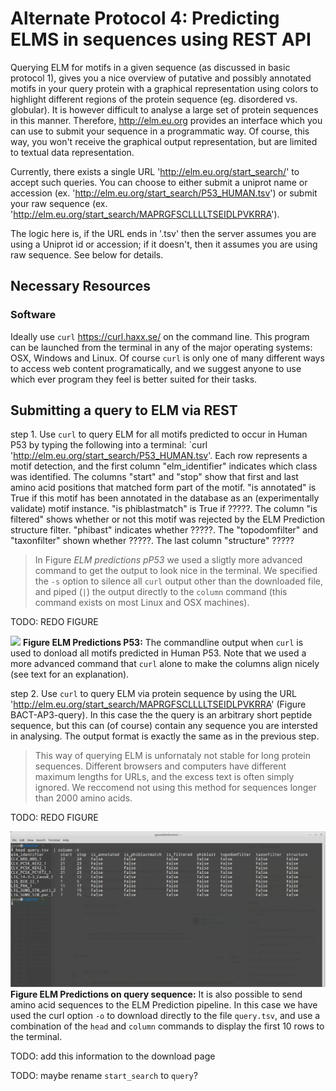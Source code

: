 # Alternate Protocol 4: Predicting ELMS in sequences using REST API

Querying ELM for motifs in a given sequence (as discussed in basic protocol 1),
gives you a nice overview of putative and possibly annotated motifs in your
query protein with a graphical representation using colors to highlight
different regions of the protein sequence (eg. disordered vs. globular).
It is however difficult to analyse a large set of protein sequences in this
manner. Therefore, http://elm.eu.org provides an interface which you can use to
submit your sequence in a programmatic way. Of course, this way, you won't
receive the graphical output representation, but are limited to textual data
representation.

Currently, there exists a single URL 'http://elm.eu.org/start_search/' to
accept such queries. You can choose to either submit a uniprot name or accession
(ex. 'http://elm.eu.org/start_search/P53_HUMAN.tsv') or submit your raw
sequence (ex. 'http://elm.eu.org/start_search/MAPRGFSCLLLLTSEIDLPVKRRA').

The logic here is, if the URL ends in '.tsv' then the server assumes you
are using a Uniprot id or accession; if it doesn't, then it assumes you are
using raw sequence. See below for details.

## Necessary Resources

### Software

Ideally use `curl` https://curl.haxx.se/ on the command line. This program can
be launched from the terminal in any of the major operating systems: OSX,
Windows and Linux. Of course `curl` is only one of many different ways to
access web content programatically, and we suggest anyone to use which ever
program they feel is better suited for their tasks.

## Submitting a query to ELM via REST

step 1. Use `curl` to query ELM for all motifs predicted to occur in Human P53
by typing the following into a terminal: `curl
'http://elm.eu.org/start_search/P53_HUMAN.tsv'. Each row represents a motif
detection, and the first column "elm_identifier" indicates which class was
identified. The columns "start" and "stop" show that first and last amino acid
positions that matched form part of the motif. "is annotated" is True if this
motif has been annotated in the database as an (experimentally validate) motif
instance. "is phiblastmatch" is True if ?????. The column "is filtered" shows
whether or not this motif was rejected by the ELM Prediction structure filter.
"phibast" indicates whether ?????. The "topodomfilter" and "taxonfilter" shown
whether ?????. The last column "structure" ?????

> In Figure *ELM predictions pP53* we used a sligtly more advanced command to
> get the output to look nice in the terminal. We specified the `-s`
> option to silence all `curl` output other than the downloaded file, and piped
> (`|`) the output directly to the `column` command (this command exists on
> most Linux and OSX machines).


TODO: REDO FIGURE

![](Figures/BACT_3/predictions_P53.png)
**Figure ELM Predictions P53:** The commandline output when `curl` is used to
donload all motifs predicted in Human P53. Note that we used a more advanced
command that `curl` alone to make the columns align nicely (see text for an
explanation).

step 2. Use `curl` to query ELM via protein sequence by using the URL
'http://elm.eu.org/start_search/MAPRGFSCLLLLTSEIDLPVKRRA' (Figure
BACT-AP3-query). In this case the the query is an arbitrary short peptide
sequence, but this can (of course) contain any sequence you are intersted in
analysing. The output format is exactly the same as in the previous step. 

> This way of querying ELM is unfornataly not stable for long protein
> sequences. Different browsers and computers have different maximum lengths
> for URLs, and the excess text is often simply ignored. We reccomend not using
> this method for sequences longer than 2000 amino acids.

TODO: REDO FIGURE

![](Figures/BACT_3/predictions_query.png)
**Figure ELM Predictions on query sequence:** It is also possible to send amino
acid sequences to the ELM Prediction pipeline. In this case we have used the
curl option `-o` to download directly to the file `query.tsv`, and use a
combination of the `head` and `column` commands to display the first 10 rows to
the terminal.


TODO: add this information to the download page

TODO: maybe rename `start_search` to `query`?

